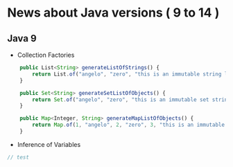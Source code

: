 # News about Java versions ( 9 to 14 )

## Java 9
- Collection Factories

```javascript
    public List<String> generateListOfStrings() {
        return List.of("angelo", "zero", "this is an immutable string list");
    }

    public Set<String> generateSetListOfObjects() {
        return Set.of("angelo", "zero", "this is an immutable set string list");
    }

    public Map<Integer, String> generateMapListOfObjects() {
        return Map.of(1, "angelo", 2, "zero", 3, "this is an immutable map string list");
    }
```
- Inference of Variables
```javascript
// test
```
